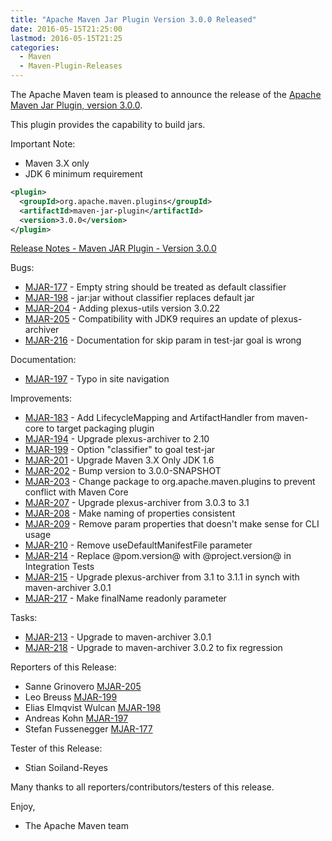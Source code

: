 ```yaml
---
title: "Apache Maven Jar Plugin Version 3.0.0 Released"
date: 2016-05-15T21:25:00
lastmod: 2016-05-15T21:25
categories:
  - Maven
  - Maven-Plugin-Releases
---
```

The Apache Maven team is pleased to announce the release of the 
[Apache Maven Jar Plugin, version 3.0.0](https://maven.apache.org/plugins/maven-jar-plugin/).

This plugin provides the capability to build jars.

Important Note: 

 * Maven 3.X only
 * JDK 6 minimum requirement


```xml
<plugin>
  <groupId>org.apache.maven.plugins</groupId>
  <artifactId>maven-jar-plugin</artifactId>
  <version>3.0.0</version>
</plugin>
```

<!-- more -->

[Release Notes - Maven JAR Plugin - Version 3.0.0](https://jira.codehaus.org/secure/ReleaseNote.jspa?projectId=11137&version=20457)

Bugs:

 * [MJAR-177](https://issues.apache.org/jira/browse/MJAR-177) - Empty string should be treated as default classifier
 * [MJAR-198](https://issues.apache.org/jira/browse/MJAR-198) - jar:jar without classifier replaces default jar
 * [MJAR-204](https://issues.apache.org/jira/browse/MJAR-204) - Adding plexus-utils version 3.0.22
 * [MJAR-205](https://issues.apache.org/jira/browse/MJAR-205) - Compatibility with JDK9 requires an update of plexus-archiver
 * [MJAR-216](https://issues.apache.org/jira/browse/MJAR-216) - Documentation for skip param in test-jar goal is wrong

Documentation:

 * [MJAR-197](https://issues.apache.org/jira/browse/MJAR-197) - Typo in site navigation

Improvements:

 * [MJAR-183](https://issues.apache.org/jira/browse/MJAR-183) - Add LifecycleMapping and ArtifactHandler from maven-core to target packaging plugin
 * [MJAR-194](https://issues.apache.org/jira/browse/MJAR-194) - Upgrade plexus-archiver to 2.10
 * [MJAR-199](https://issues.apache.org/jira/browse/MJAR-199) - Option "classifier" to goal test-jar
 * [MJAR-201](https://issues.apache.org/jira/browse/MJAR-201) - Upgrade Maven 3.X Only JDK 1.6
 * [MJAR-202](https://issues.apache.org/jira/browse/MJAR-202) - Bump version to 3.0.0-SNAPSHOT
 * [MJAR-203](https://issues.apache.org/jira/browse/MJAR-203) - Change package to org.apache.maven.plugins to prevent conflict with Maven Core
 * [MJAR-207](https://issues.apache.org/jira/browse/MJAR-207) - Upgrade plexus-archiver from 3.0.3 to 3.1
 * [MJAR-208](https://issues.apache.org/jira/browse/MJAR-208) - Make naming of properties consistent
 * [MJAR-209](https://issues.apache.org/jira/browse/MJAR-209) - Remove param properties that doesn't make sense for CLI usage
 * [MJAR-210](https://issues.apache.org/jira/browse/MJAR-210) - Remove useDefaultManifestFile parameter
 * [MJAR-214](https://issues.apache.org/jira/browse/MJAR-214) - Replace @pom.version@ with @project.version@ in Integration Tests
 * [MJAR-215](https://issues.apache.org/jira/browse/MJAR-215) - Upgrade plexus-archiver from 3.1 to 3.1.1 in synch with maven-archiver 3.0.1
 * [MJAR-217](https://issues.apache.org/jira/browse/MJAR-217) - Make finalName readonly parameter

Tasks:

 * [MJAR-213](https://issues.apache.org/jira/browse/MJAR-213) - Upgrade to maven-archiver 3.0.1
 * [MJAR-218](https://issues.apache.org/jira/browse/MJAR-218) - Upgrade to maven-archiver 3.0.2 to fix regression

Reporters of this Release:

 * Sanne Grinovero [MJAR-205](https://issues.apache.org/jira/browse/MJAR-205)
 * Leo Breuss [MJAR-199](https://issues.apache.org/jira/browse/MJAR-199)
 * Elias Elmqvist Wulcan [MJAR-198](https://issues.apache.org/jira/browse/MJAR-198)
 * Andreas Kohn [MJAR-197](https://issues.apache.org/jira/browse/MJAR-197)
 * Stefan Fussenegger [MJAR-177](https://issues.apache.org/jira/browse/MJAR-177)

Tester of this Release:

 * Stian Soiland-Reyes 

Many thanks to all reporters/contributors/testers of this release.

Enjoy,

- The Apache Maven team
